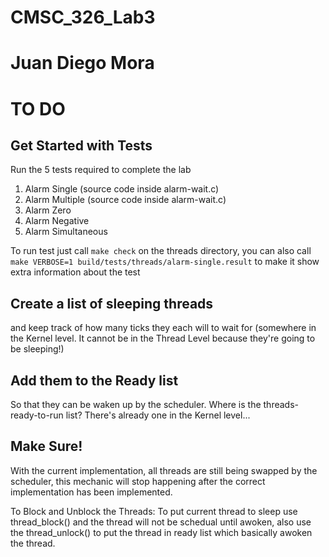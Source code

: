 # CMSC_326_Lab3
# Juan Diego Mora


# TO DO

## Get Started with Tests

Run the 5 tests required to complete the lab
1. Alarm Single (source code inside alarm-wait.c)
2. Alarm Multiple (source code inside alarm-wait.c)
3. Alarm Zero
4. Alarm Negative
5. Alarm Simultaneous

To run test just call `make check` on the threads directory, you can also call `make VERBOSE=1 build/tests/threads/alarm-single.result`
to make it show extra information about the test

## Create a list of sleeping threads
and keep track of how many ticks they each will to wait for (somewhere in the Kernel level. It cannot be in the Thread Level because they're going to be sleeping!)

## Add them to the Ready list 
So that they can be waken up by the scheduler. Where is the threads-ready-to-run list? There's already one in the Kernel level...

## Make Sure!
With the current implementation, all threads are still being swapped by the scheduler, this mechanic will stop happening after the correct implementation has been implemented. 

To Block and Unblock the Threads:
To put current thread to sleep use thread_block() and the thread will not be schedual until awoken, also use the thread_unlock() to put the thread in ready list which basically awoken the thread.
